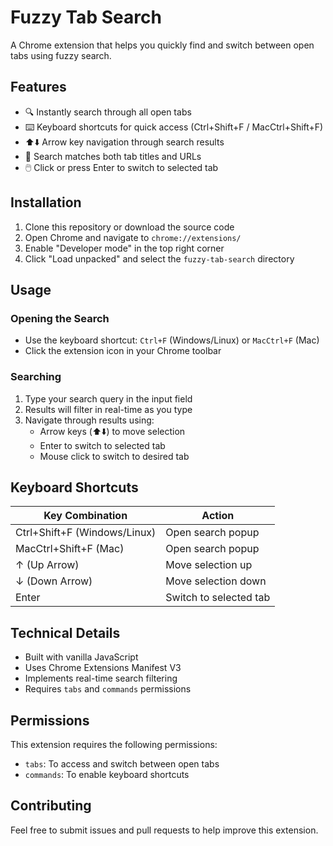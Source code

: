 # Fuzzy Tab Search

A Chrome extension that helps you quickly find and switch between open tabs using fuzzy search.

## Features

- 🔍 Instantly search through all open tabs
- ⌨️ Keyboard shortcuts for quick access (Ctrl+Shift+F / MacCtrl+Shift+F)
- ⬆️⬇️ Arrow key navigation through search results
- 🎯 Search matches both tab titles and URLs
- 🖱️ Click or press Enter to switch to selected tab

## Installation

1. Clone this repository or download the source code
2. Open Chrome and navigate to `chrome://extensions/`
3. Enable "Developer mode" in the top right corner
4. Click "Load unpacked" and select the `fuzzy-tab-search` directory

## Usage

### Opening the Search

- Use the keyboard shortcut: `Ctrl+F` (Windows/Linux) or `MacCtrl+F` (Mac)
- Click the extension icon in your Chrome toolbar

### Searching

1. Type your search query in the input field
2. Results will filter in real-time as you type
3. Navigate through results using:
   - Arrow keys (⬆️⬇️) to move selection
   - Enter to switch to selected tab
   - Mouse click to switch to desired tab

## Keyboard Shortcuts

| Key Combination | Action |
|----------------|--------|
| Ctrl+Shift+F (Windows/Linux) | Open search popup |
| MacCtrl+Shift+F (Mac) | Open search popup |
| ↑ (Up Arrow) | Move selection up |
| ↓ (Down Arrow) | Move selection down |
| Enter | Switch to selected tab |

## Technical Details

- Built with vanilla JavaScript
- Uses Chrome Extensions Manifest V3
- Implements real-time search filtering
- Requires `tabs` and `commands` permissions

## Permissions

This extension requires the following permissions:
- `tabs`: To access and switch between open tabs
- `commands`: To enable keyboard shortcuts

## Contributing

Feel free to submit issues and pull requests to help improve this extension.
